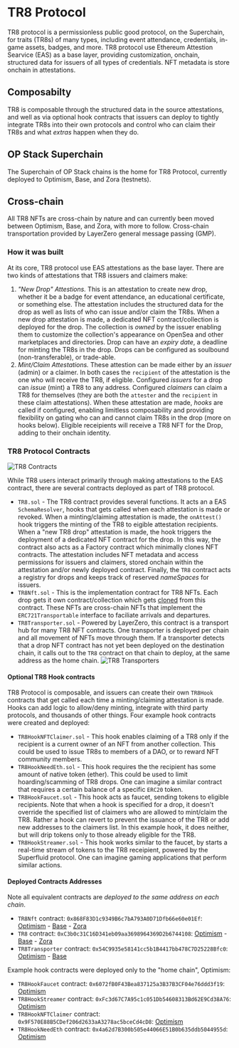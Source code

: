 # TR8 Protocol

TR8 protocol is a permissionless public good protocol, on the Superchain, for traits (TR8s) of many types, including event attendance, credentials, in-game assets, badges, and more. TR8 protocol use Ethereum Attestion Searvice (EAS) as a base layer, providing customization, onchain, structured data for issuers of all types of credentials. NFT metadata is store onchain in attestations.

## Composabilty

TR8 is composable through the structured data in the source attestations, and well as via optional hook contracts that issuers can deploy to tightly integrate TR8s into their own protocols and control who can claim their TR8s and what _extras_ happen when they do.

## OP Stack Superchain

The Superchain of OP Stack chains is the home for TR8 Protocol, currently deployed to Optimism, Base, and Zora (testnets).

## Cross-chain

All TR8 NFTs are cross-chain by nature and can currently been moved between Optimism, Base, and Zora, with more to follow. Cross-chain transportation provided by LayerZero general message passing (GMP).

### How it was built

At its core, TR8 protocol use EAS attestations as the base layer. There are two kinds of attestations that TR8 issuers and claimers make:

1. *"New Drop" Attestions.* This is an attestation to create new drop, whether it be a badge for event attendance, an educational certificate, or something else. The attestation includes the structured data for the drop as well as lists of who can issue and/or claim the TR8s. When a new drop attestation is made, a dedicated NFT contract/collection is deployed for the drop. The collection is _owned_ by the issuer enabling them to customize the collection's appearance on OpenSea and other marketplaces and directories. Drop can have an _expiry date_, a deadline for minting the TR8s in the drop. Drops can be configured as soulbound (non-transferable), or trade-able.
2. *Mint/Claim Attestations.* These attestion can be made either by an _issuer_ (admin) or a claimer. In both cases the `recipient` of the attestation is the one who will receive the TR8, if eligible. Configured _issuers_ for a drop can _issue_ (mint) a TR8 to any address. Configured _claimers_ can claim a TR8 for themselves (they are both the `attester` and the `recipient` in these claim attestations). When these attestation are made, _hooks_ are called if configured, enabling limitless composability and providing flexibility on gating who can and cannot claim TR8s in the drop (more on hooks below). Eligible receipients will receive a TR8 NFT for the Drop, adding to their onchain identity.


### TR8 Protocol Contracts

![TR8 Contracts](https://violet-manual-egret-987.mypinata.cloud/ipfs/QmPLABzvFZf5B7dwD4u4NbuYy8NLgfcmbQapdqaLHZiZL4)

While TR8 users interact primarily through making attestations to the EAS contract, there are several contracts deployed as part of TR8 protocol.

- `TR8.sol` - The TR8 contract provides several functions.  It acts an a EAS `SchemaResolver`, hooks that gets called when each attestation is made or revoked. When a minting/claiming attestation is made, the `onAttest()` hook triggers the minting of the TR8 to eigible attestation recipients. When a "new TR8 drop" attestation is made, the hook triggers the deployment of a dedicated NFT contract for the drop. In this way, the contract also acts as a Factory contract which minimally clones NFT contracts. The attestation includes NFT metadata and access permissions for issuers and claimers, stored onchain within the attestation and/or newly deployed contract. Finally, the `TR8` contract acts a registry for drops and keeps track of reserved _nameSpaces_ for issuers.
- `TR8Nft.sol` - This is the implementation contract for TR8 NFTs. Each drop gets it own contract/collection which gets [cloned](https://docs.openzeppelin.com/contracts/4.x/api/proxy#Clones) from this contract. These NFTs are cross-chain NFTs that implement the `ERC721Transportable` interface to faciliate arrivals and departures.
- `TR8Transporter.sol` - Powered by LayerZero, this contract is a transport hub for many TR8 NFT contracts. One transporter is deployed per chain and all movement of NFTs move through them. If a transporter detects that a drop NFT contract has not yet been deployed on the destination chain, it calls out to the `TR8` contract on that chain to deploy, at the same address as the home chain.
![TR8 Transporters](https://violet-manual-egret-987.mypinata.cloud/ipfs/QmZt8FYKxYuTgpZsBv8NuduYWdoPY4yWRr9F882vGhYbzw)

#### Optional TR8 Hook contracts

TR8 Protocol is composable, and issuers can create their own `TR8Hook` contracts that get called each time a minting/claiming attestation is made. Hooks can add logic to allow/deny minting, integrate with third party protocols, and thousands of other things. Four example hook contracts were created and deployed:

- `TR8HookNFTClaimer.sol` - This hook enables claiming of a TR8 only if the recipient is a current owner of an NFT from another collection. This could be used to issue TR8s to members of a DAO, or to reward NFT community members.
- `TR8HookNeedEth.sol` - This hook requires the the recipient has some amount of native token (ether). This could be used to limit hoarding/scamming of TR8 drops. One can imagine a similar contract that requires a certain balance of a specific `ERC20` token.
- `TR8HookFaucet.sol` - This hook acts as faucet, sending tokens to eligible recipients. Note that when a hook is specified for a drop, it doesn't override the specified list of claimers who are allowed to mint/claim the TR8. Rather a hook can revert to prevent the issuance of the TR8 or add new addresses to the claimers list. In this example hook, it does neither, but will drip tokens only to those already eligible for the TR8.
- `TR8HookStreamer.sol` - This hook works similar to the faucet, by starts a real-time stream of tokens to the TR8 receipient, powered by the Superfluid protocol. One can imagine gaming applications that perform similar actions.


#### Deployed Contracts Addresses

Note all equivalent contracts are _deployed to the same address on each chain_.

- `TR8Nft` contract: `0x868F83D1c9349B6c7bA793A0D71Dfb66e60e01Ef`: [Optimism](https://goerli-optimism.etherscan.io/address/0x868F83D1c9349B6c7bA793A0D71Dfb66e60e01Ef) - [Base](https://goerli.basescan.org/address/0x868F83D1c9349B6c7bA793A0D71Dfb66e60e01Ef) - [Zora](https://testnet.explorer.zora.energy/address0x868F83D1c9349B6c7bA793A0D71Dfb66e60e01Ef)
- `TR8` contract: `0xC3b0c31C16D341eb09aa3698964369D2b6744108`: [Optimism](https://goerli-optimism.etherscan.io/address/0xC3b0c31C16D341eb09aa3698964369D2b6744108) - [Base](https://goerli.basescan.org/address/0xC3b0c31C16D341eb09aa3698964369D2b6744108) - [Zora](https://testnet.explorer.zora.energy/address/0xC3b0c31C16D341eb09aa3698964369D2b6744108)
- `TR8Transporter` contract: `0x54C9935e58141cc5b1B4417bb478C7D25228Bfc0`: [Optimism](https://goerli-optimism.etherscan.io/address/0x54C9935e58141cc5b1B4417bb478C7D25228Bfc0) - [Base](https://goerli.basescan.org/address/0x54C9935e58141cc5b1B4417bb478C7D25228Bfc0)

Example hook contracts were deployed only to the "home chain", Optimism:
- `TR8HookFaucet` contract: `0x6072fB0F43Bea837125a3B37B3CF04e76ddd3f19`: [Optimism](https://goerli-optimism.etherscan.io/address/0x6072fB0F43Bea837125a3B37B3CF04e76ddd3f19)
- `TR8HookStreamer` contract: `0xFc3d67C7A95c1c051Db54608313Bd62E9Cd38A76`: [Optimism](https://goerli-optimism.etherscan.io/address/0xFc3d67C7A95c1c051Db54608313Bd62E9Cd38A76)
- `TR8HookNFTClaimer` contract: `0x9F570E88B5CDef206d2633aA3278ac5bceCd4cD8`: [Optimism](https://goerli-optimism.etherscan.io/address/0x9F570E88B5CDef206d2633aA3278ac5bceCd4cD8)
- `TR8HookNeedEth` contract: `0x4a62d7B300b505e44066E51B0b635ddb5044955d`: [Optimism](https://goerli-optimism.etherscan.io/address/0x4a62d7B300b505e44066E51B0b635ddb5044955d)